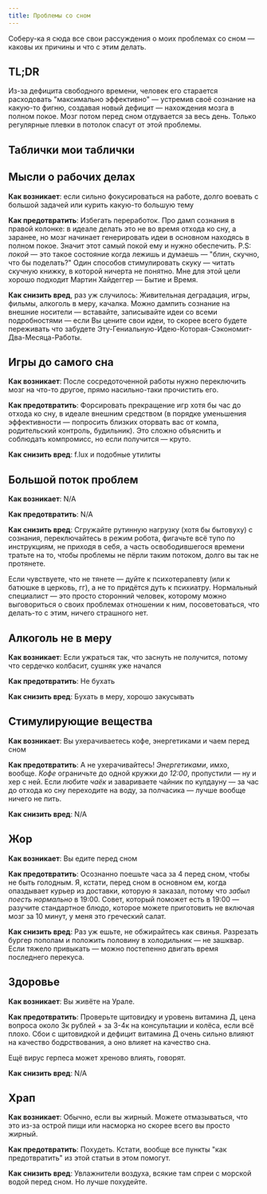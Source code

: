 ```yaml
---
title: Проблемы со сном
---
```


Соберу-ка я сюда все свои рассуждения о моих проблемах со сном — каковы их причины и что с этим делать.

## TL;DR

Из-за дефицита свободного времени, человек его старается расходовать "максимально эффективно" — устремив своё сознание на какую-то фигню, создавая новый дефицит — нахождения мозга в полном покое. Мозг потом перед сном отдувается за весь день. Только регулярные плевки в потолок спасут от этой проблемы.

## Таблички мои таблички

## Мысли о рабочих делах

**Как возникает**: если сильно фокусироваться на работе, долго воевать с большой задачей или курить какую-то большую тему

**Как предотвратить**: Избегать переработок. Про дамп сознания в правой колонке: в идеале делать это не во время отхода ко сну, а заранее, но мозг начинает генерировать идеи в основном находясь в полном покое. Значит этот самый покой ему и нужно обеспечить. P.S: _покой_ — это такое состояние когда лежишь и думаешь — "блин, скучно, что бы поделать?" Один способов стимулировать скуку — читать скучную книжку, в которой ничерта не понятно. Мне для этой цели хорошо подходит Мартин Хайдеггер — Бытие и Время.

 **Как снизить вред**, раз уж случилось: Живительная деградация, игры, фильмы, алкоголь в меру, качалка. Можно дампить сознание на внешние носители — вставайте, записывайте идеи со всеми подробностями — если Вы цените свои идеи, то скорее всего будете переживать что забудете Эту-Гениальную-Идею-Которая-Сэкономит-Два-Месяца-Работы.

## Игры до самого сна

**Как возникает**: После сосредоточенной работы нужно переключить мозг на что-то другое, прямо насильно-таки прочистить его.

**Как предотвратить**: Форсировать прекращение игр хотя бы час до отхода ко сну, в идеале внешним средством (в порядке уменьшения эффективности — попросить близких оторвать вас от компа, родительский контроль, будильник). Это сложно объяснить и соблюдать компромисс, но если получится — круто.

**Как снизить вред**: f.lux и подобные утилиты

## Большой поток проблем

**Как возникает**: N/A

**Как предотвратить**: N/A

**Как снизить вред**: Сгружайте рутинную нагрузку (хотя бы бытовуху) с сознания, переключайтесь в режим робота, фигачьте всё тупо по инструкциям, не приходя в себя, а часть освободившегося времени тратьте на то, чтобы проблемы не пёрли таким потоком, долго вы так не протянете.

Если чувствуете, что не тянете — дуйте к психотерапевту (или к батюшке в церковь, гг), а не то придётся дуть к психиатру. Нормальный специалист — это просто сторонний человек, которому можно выговориться о своих проблемах  отношении к ним, посоветоваться, что делать-то с этим, ничего страшного нет.

## Алкоголь не в меру

**Как возникает**: Если ужраться так, что заснуть не получится, потому что сердечко колбасит, сушняк уже начался

**Как предотвратить**: Не бухать

**Как снизить вред**: Бухать в меру, хорошо закусывать

## Стимулирующие вещества

**Как возникает**: Вы ухерачиваетесь кофе, энергетиками и чаем перед сном

**Как предотвратить**: А не ухерачивайтесь! _Энергетиками_, имхо, вообще. _Кофе_ ограничьте до одной кружки _до 12:00_, пропустили — ну и хер с ней. Если любите _чаёк_ и завариваете чайник по кулдауну — за час до отхода ко сну переходите на воду, за полчасика — лучше вообще ничего не пить.

**Как снизить вред**: N/A


## Жор

**Как возникает**: Вы едите перед сном

**Как предотвратить**: Осознанно поешьте часа за 4 перед сном, чтобы не быть голодным. Я, кстати, перед сном в основном ем, когда опаздывает курьер из доставки, которую я заказал, потому что _забыл поесть нормально_ в 19:00. Совет, который поможет есть в 19:00 — разучите стандартное блюдо, которое можете приготовить не включая мозг за 10 минут, у меня это греческий салат.

**Как снизить вред**: Раз уж ешьте, не обжирайтесь как свинья. Разрезать бургер пополам и положить половину в холодильник — не зашквар. Если тяжело привыкать — можно постепенно двигать время последнего перекуса.

## Здоровье

**Как возникает**: Вы живёте на Урале.

**Как предотвратить**: Проверьте щитовидку и уровень витамина Д, цена вопроса около 3к рублей + за 3-4к на консультации и колёса, если всё плохо. Сбои с щитовидкой и дефицит витамина Д очень сильно влияют на качество бодрствования, а оно влияет на качество сна.

Ещё вирус герпеса может хреново влиять, говорят.

**Как снизить вред**: N/A

## Храп

**Как возникает**: Обычно, если вы жирный. Можете отмазываться, что это из-за острой пищи или насморка но скорее всего вы просто жирный.

**Как предотвратить**: Похудеть. Кстати, вообще все пункты "как предотвратить" из этой статьи в этом помогут.

**Как снизить вред**: Увлажнители воздуха, всякие там спреи с морской водой перед сном. Но лучше похудейте.

